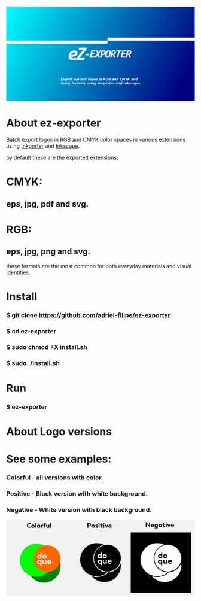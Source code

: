![alt text](https://github.com/Adriel-Filipe/ez-exporter/blob/main/public/capa_ez.png)

# About ez-exporter
Batch export logos in RGB and CMYK color spaces in various extensions using [Inkporter](https://github.com/raniaamina/inkporter) and [Inkscape](https://inkscape.org).

by default these are the exported extensions;

# CMYK:
## eps, jpg, pdf and svg.

# RGB:
## eps, jpg, png and svg.

these formats are the most common for both everyday materials and visual identities.

# Install

### $ git clone https://github.com/adriel-filipe/ez-exporter
### $ cd ez-exporter
### $ sudo chmod +X install.sh
### $ sudo ./install.sh

# Run
### $ ez-exporter

# About Logo versions

# See some examples:
### Colorful - all versions with color.
### Positive - Black version with white background.
### Negative - White version with black background.
![alt text](https://github.com/Adriel-Filipe/ez-exporter/blob/main/public/logo_example.jpg)
